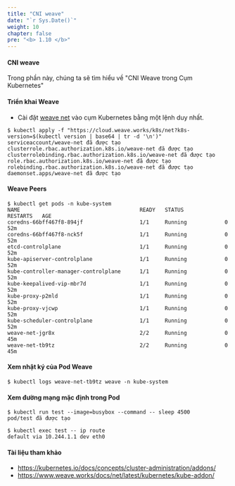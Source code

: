 ```yaml
---
title: "CNI weave"
date: "`r Sys.Date()`"
weight: 10
chapter: false
pre: "<b> 1.10 </b>"
---
```


#### CNI weave

Trong phần này, chúng ta sẽ tìm hiểu về "CNI Weave trong Cụm Kubernetes"

#### Triển khai Weave

- Cài đặt [weave net](https://www.weave.works/docs/net/latest/kubernetes/kube-addon/) vào cụm Kubernetes bằng một lệnh duy nhất.

```shell
$ kubectl apply -f "https://cloud.weave.works/k8s/net?k8s-version=$(kubectl version | base64 | tr -d '\n')"
serviceaccount/weave-net đã được tạo
clusterrole.rbac.authorization.k8s.io/weave-net đã được tạo
clusterrolebinding.rbac.authorization.k8s.io/weave-net đã được tạo
role.rbac.authorization.k8s.io/weave-net đã được tạo
rolebinding.rbac.authorization.k8s.io/weave-net đã được tạo
daemonset.apps/weave-net đã được tạo
```

#### Weave Peers

```shell
$ kubectl get pods -n kube-system
NAME                                      READY   STATUS             RESTARTS   AGE
coredns-66bff467f8-894jf                  1/1     Running            0          52m
coredns-66bff467f8-nck5f                  1/1     Running            0          52m
etcd-controlplane                         1/1     Running            0          52m
kube-apiserver-controlplane               1/1     Running            0          52m
kube-controller-manager-controlplane      1/1     Running            0          52m
kube-keepalived-vip-mbr7d                 1/1     Running            0          52m
kube-proxy-p2mld                          1/1     Running            0          52m
kube-proxy-vjcwp                          1/1     Running            0          52m
kube-scheduler-controlplane               1/1     Running            0          52m
weave-net-jgr8x                           2/2     Running            0          45m
weave-net-tb9tz                           2/2     Running            0          45m
```

#### Xem nhật ký của Pod Weave

```shell
$ kubectl logs weave-net-tb9tz weave -n kube-system 
```

#### Xem đường mạng mặc định trong Pod

```shell
$ kubectl run test --image=busybox --command -- sleep 4500
pod/test đã được tạo

$ kubectl exec test -- ip route
default via 10.244.1.1 dev eth0
```

#### Tài liệu tham khảo

- https://kubernetes.io/docs/concepts/cluster-administration/addons/
- https://www.weave.works/docs/net/latest/kubernetes/kube-addon/
